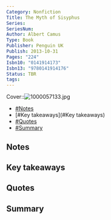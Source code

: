 ```yaml
---
Category: Nonfiction
Title: The Myth of Sisyphus
Series: 
SeriesNum: 
Author: Albert Camus
Type: Book
Publisher: Penguin UK
Publish: 2013-10-31
Pages: "224"
Isbn10: "0141914173"
Isbn13: "9780141914176"
Status: TBR
tags: 
---
```


Cover::![1000057133.jpg](1000057133.jpg)


- [#Notes](#Notes)
- [#Key takeaways](#Key takeaways)
- [#Quotes](#Quotes)
- [#Summary](#Summary)

## Notes

## Key takeaways

## Quotes

## Summary






